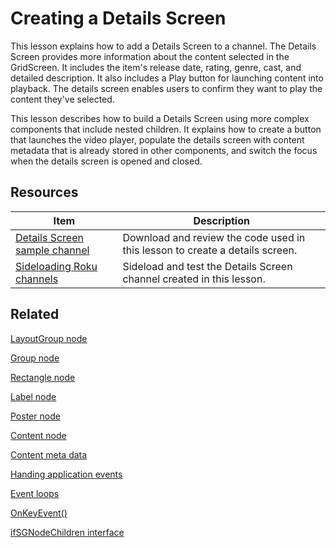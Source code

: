 # Creating a Details Screen

This lesson explains how to add a Details Screen to a channel. The Details Screen provides more information about the content selected in the GridScreen. It includes the item's release date, rating, genre, cast, and detailed description. It also includes a Play button for launching content into playback. The details screen enables users to confirm they want to play the content they've selected. 

This lesson describes how to build a Details Screen using more complex components that include nested children. It explains how to create a button that launches the video player, populate the details screen with content metadata that is already stored in other components, and switch the focus when the details screen is opened and closed. 

## Resources

| Item                                                         | Description                                                  |
| ------------------------------------------------------------ | ------------------------------------------------------------ |
| [Details Screen sample channel](https://github.com/rokudev/scenegraph-master-sample/tree/master/DetailsScreen) | Download and review the code used in this lesson to create a details screen. |
| [Sideloading  Roku channels](https://developer.roku.com/docs/developer-program/getting-started/developer-setup.md#step-2-accessing-the-development-application-installer) | Sideload and test the Details Screen channel created in this lesson. |

## Related

[LayoutGroup node](https://developer.roku.com/docs/developer-program/references/scenegraph/layout-group-nodes/layoutgroup.md)

[Group node](https://developer.roku.com/docs/developer-program/references/scenegraph/layout-group-nodes/group.md)

[Rectangle node](https://developer.roku.com/docs/developer-program/references/scenegraph/renderable-nodes/rectangle.md)

[Label node](https://developer.roku.com/docs/developer-program/references/scenegraph/renderable-nodes/label.md)

[Poster node](https://developer.roku.com/docs/developer-program/references/scenegraph/renderable-nodes/poster.md)

[Content node](https://developer.roku.com/docs/developer-program/references/scenegraph/control-nodes/contentnode.md)  

[Content meta data](https://developer.roku.com/docs/developer-program/getting-started/architecture/content-metadata.md)

[Handing application events](https://developer.roku.com/docs/developer-program/core-concepts/handling-application-events.md)

[Event loops](https://developer.roku.com/docs/developer-program/core-concepts/event-loops.md)

[OnKeyEvent()](https://developer.roku.com/docs/developer-program/references/scenegraph/component-functions/onkeyevent.md)

[ifSGNodeChildren interface](https://developer.roku.com/docs/developer-program/references/brightscript/interfaces/ifsgnodechildren.md)